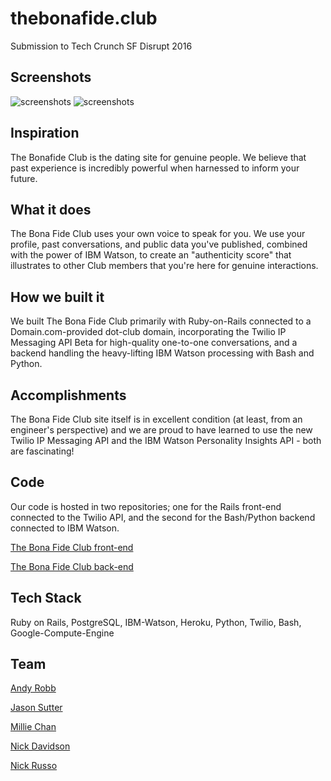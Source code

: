 # thebonafide.club
Submission to Tech Crunch SF Disrupt 2016 

## Screenshots 
![screenshots](/thebonafideclub-1.gif "TheBonaFideClub Demo")
![screenshots](/profile.png "TheBonaFideClub Profile Demo")

## Inspiration 
The Bonafide Club is the dating site for genuine people. We believe that past experience is incredibly powerful when harnessed to inform your future. 

## What it does
The Bona Fide Club uses your own voice to speak for you. We use your profile, past conversations, and public data you've published, combined with the power of IBM Watson, to create an "authenticity score" that illustrates to other Club members that you're here for genuine interactions.

## How we built it 
We built The Bona Fide Club primarily with Ruby-on-Rails connected to a Domain.com-provided dot-club domain, incorporating the Twilio IP Messaging API Beta for high-quality one-to-one conversations, and a backend handling the heavy-lifting IBM Watson processing with Bash and Python.

## Accomplishments 
The Bona Fide Club site itself is in excellent condition (at least, from an engineer's perspective) and we are proud to have learned to use the new Twilio IP Messaging API and the IBM Watson Personality Insights API - both are fascinating!

## Code 
Our code is hosted in two repositories; one for the Rails front-end connected to the Twilio API, and the second for the Bash/Python backend connected to IBM Watson.

[The Bona Fide Club front-end](https://github.com/milliechan/thebonafideclub)

[The Bona Fide Club back-end](https://github.com/arobb/thebonafideclub-processor)

## Tech Stack 
Ruby on Rails, PostgreSQL, IBM-Watson, Heroku, Python, Twilio, Bash, Google-Compute-Engine 

## Team
[Andy Robb](https://github.com/arobb)

[Jason Sutter](https://github.com/jasonsutter87)

[Millie Chan](https://github.com/milliechan)

[Nick Davidson](https://github.com/ndavidsonsf)

[Nick Russo](https://github.com/sinwav)




   
